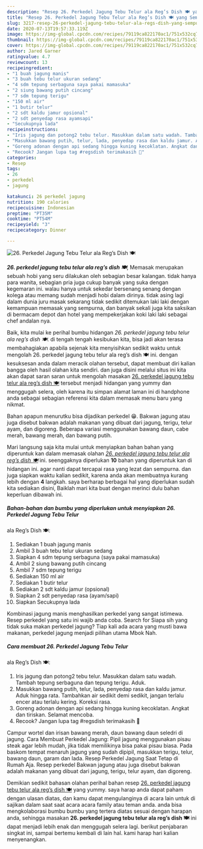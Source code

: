 ```yaml
---
description: "Resep 26. Perkedel Jagung Tebu Telur ala Reg’s Dish 🍽 yang Sempurna"
title: "Resep 26. Perkedel Jagung Tebu Telur ala Reg’s Dish 🍽 yang Sempurna"
slug: 3217-resep-26-perkedel-jagung-tebu-telur-ala-regs-dish-yang-sempurna
date: 2020-07-13T19:57:33.119Z
image: https://img-global.cpcdn.com/recipes/79119ca822170ac1/751x532cq70/26-perkedel-jagung-tebu-telur-ala-regs-dish-🍽-foto-resep-utama.jpg
thumbnail: https://img-global.cpcdn.com/recipes/79119ca822170ac1/751x532cq70/26-perkedel-jagung-tebu-telur-ala-regs-dish-🍽-foto-resep-utama.jpg
cover: https://img-global.cpcdn.com/recipes/79119ca822170ac1/751x532cq70/26-perkedel-jagung-tebu-telur-ala-regs-dish-🍽-foto-resep-utama.jpg
author: Jared Garner
ratingvalue: 4.7
reviewcount: 13
recipeingredient:
- "1 buah jagung manis"
- "3 buah tebu telur ukuran sedang"
- "4 sdm tepung serbaguna saya pakai mamasuka"
- "2 siung bawang putih cincang"
- "7 sdm tepung terigu"
- "150 ml air"
- "1 butir telur"
- "2 sdt kaldu jamur opsional"
- "2 sdt penyedap rasa ayamsapi"
- "Secukupnya lada"
recipeinstructions:
- "Iris jagung dan potong2 tebu telur. Masukkan dalam satu wadah. Tambah tepung serbaguna dan tepung terigu. Aduk."
- "Masukkan bawang putih, telur, lada, penyedap rasa dan kaldu jamur. Aduk hingga rata. Tambahkan air sedikit demi sedikit, jangan terlalu encer atau terlalu kering. Koreksi rasa."
- "Goreng adonan dengan api sedang hingga kuning kecoklatan. Angkat dan tiriskan. Selamat mencoba."
- "Recook? Jangan lupa tag #regsdish terimakasih 🥰"
categories:
- Resep
tags:
- 26
- perkedel
- jagung

katakunci: 26 perkedel jagung 
nutrition: 190 calories
recipecuisine: Indonesian
preptime: "PT35M"
cooktime: "PT54M"
recipeyield: "3"
recipecategory: Dinner

---
```



![26. Perkedel Jagung Tebu Telur
ala Reg’s Dish 🍽](https://img-global.cpcdn.com/recipes/79119ca822170ac1/751x532cq70/26-perkedel-jagung-tebu-telur-ala-regs-dish-🍽-foto-resep-utama.jpg)

<b><i>26. perkedel jagung tebu telur
ala reg’s dish 🍽</i></b>, Memasak merupakan sebuah hobi yang seru dilakukan oleh sebagian besar kalangan. tidak hanya para wanita, sebagian pria juga cukup banyak yang suka dengan kegemaran ini. walau hanya untuk sekedar bersenang senang dengan kolega atau memang sudah menjadi hobi dalam dirinya. tidak asing lagi dalam dunia juru masak sekarang tidak sedikit ditemukan laki laki dengan kemampuan memasak yang sempurna, dan banyak sekali juga kita saksikan di bermacam depot dan hotel yang mempekerjakan koki laki laki sebagai chef andalan nya.

Baik, kita mulai ke perihal bumbu hidangan <i>26. perkedel jagung tebu telur
ala reg’s dish 🍽</i>. di tengah tengah kesibukan kita, bisa jadi akan terasa membahagiakan apabila sejenak kita menyisihkan sedikit waktu untuk mengolah 26. perkedel jagung tebu telur
ala reg’s dish 🍽 ini. dengan kesuksesan anda dalam meracik olahan tersebut, dapat membuat diri kalian bangga oleh hasil olahan kita sendiri. dan juga disini melalui situs ini kita akan dapat saran saran untuk mengolah masakan <u>26. perkedel jagung tebu telur
ala reg’s dish 🍽</u> tersebut menjadi hidangan yang yummy dan menggugah selera, oleh karena itu simpan alamat laman ini di handphone anda sebagai sebagian referensi kita dalam memasak menu baru yang nikmat.

Bahan apapun menurutku bisa dijadikan perkedel 😁. Bakwan jagung atau juga disebut bakwan adalah makanan yang dibuat dari jagung, terigu, telur ayam, dan digoreng. Beberapa variasi menggunakan bawang daun, cabe merah, bawang merah, dan bawang putih.


Mari langsung saja kita mulai untuk menyiapkan bahan bahan yang diperuntuk kan dalam memasak olahan <u><i>26. perkedel jagung tebu telur
ala reg’s dish 🍽</i></u> ini. seenggaknya diperlukan <b>10</b> bahan yang diperuntuk kan di hidangan ini. agar nanti dapat tercapai rasa yang lezat dan sempurna. dan juga siapkan waktu kalian sedikit, karena anda akan membuatnya kurang lebih dengan <b>4</b> langkah. saya berharap berbagai hal yang diperlukan sudah kita sediakan disini, Baiklah mari kita buat dengan merinci dulu bahan keperluan dibawah ini.

<!--inarticleads1-->

##### Bahan-bahan dan bumbu yang diperlukan untuk menyiapkan 26. Perkedel Jagung Tebu Telur
ala Reg’s Dish 🍽:

1. Sediakan 1 buah jagung manis
1. Ambil 3 buah tebu telur ukuran sedang
1. Siapkan 4 sdm tepung serbaguna (saya pakai mamasuka)
1. Ambil 2 siung bawang putih cincang
1. Ambil 7 sdm tepung terigu
1. Sediakan 150 ml air
1. Sediakan 1 butir telur
1. Sediakan 2 sdt kaldu jamur (opsional)
1. Siapkan 2 sdt penyedap rasa (ayam/sapi)
1. Siapkan Secukupnya lada


Kombinasi jagung manis menghasilkan perkedel yang sangat istimewa. Resep perkedel yang satu ini wajib anda coba. Search for Siapa sih yang tidak suka makan perkedel jagung? Tiap kali ada acara yang musti bawa makanan, perkedel jagung menjadi pilihan utama Mbok Nah. 

<!--inarticleads2-->

##### Cara membuat 26. Perkedel Jagung Tebu Telur
ala Reg’s Dish 🍽:

1. Iris jagung dan potong2 tebu telur. Masukkan dalam satu wadah. Tambah tepung serbaguna dan tepung terigu. Aduk.
1. Masukkan bawang putih, telur, lada, penyedap rasa dan kaldu jamur. Aduk hingga rata. Tambahkan air sedikit demi sedikit, jangan terlalu encer atau terlalu kering. Koreksi rasa.
1. Goreng adonan dengan api sedang hingga kuning kecoklatan. Angkat dan tiriskan. Selamat mencoba.
1. Recook? Jangan lupa tag #regsdish terimakasih 🥰


Campur wortel dan irisan bawang merah, daun bawang daun seledri di jagung. Cara Membuat Perkedel Jagung: Pipil jagung menggunakan pisau steak agar lebih mudah, jika tidak memilikinya bisa pakai pisau biasa. Pada baskom tempat menaruh jagung yang sudah dipipil, masukkan terigu, telur, bawang daun, garam dan lada. Resep Perkedel Jagung Saat Tetap di Rumah Aja. Resep perkedel Bakwan jagung atau juga disebut bakwan adalah makanan yang dibuat dari jagung, terigu, telur ayam, dan digoreng. 

Demikian sedikit bahasan olahan perihal bahan resep <u>26. perkedel jagung tebu telur
ala reg’s dish 🍽</u> yang yummy. saya harap anda dapat paham dengan ulasan diatas, dan kamu dapat mengulanginya di acara lain untuk di sajikan dalam saat saat acara acara family atau teman anda. anda bisa mengkolaborasi bumbu bumbu yang tertera diatas sesuai dengan harapan anda, sehingga masakan <b>26. perkedel jagung tebu telur
ala reg’s dish 🍽</b> ini dapat menjadi lebih enak dan menggugah selera lagi. berikut penjabaran singkat ini, sampai bertemu kembali di lain hal. kami harap hari kalian menyenangkan.

